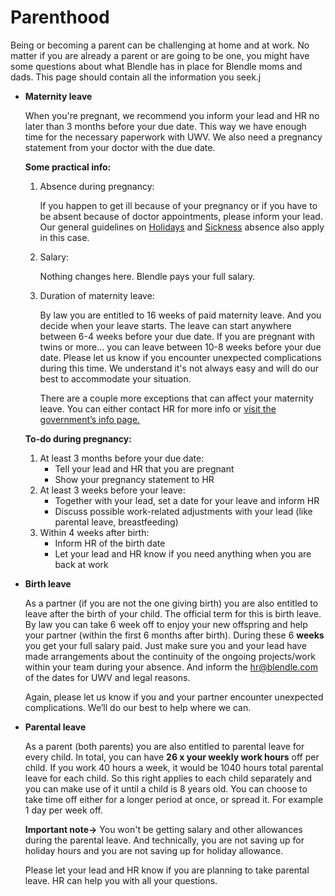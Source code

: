 # Parenthood

Being or becoming a parent can be challenging at home and at work. No matter if you are already a parent or are going to be one, you might have some questions about what Blendle has in place for Blendle moms and dads. This page should contain all the information you seek.j

- **Maternity leave**
    
    When you're pregnant, we recommend you inform your lead and HR no later than 3 months before your due date. This way we have enough time for the necessary paperwork with UWV. We also need a pregnancy statement from your doctor with the due date.
    
    **Some practical info:**
    
    1. Absence during pregnancy:
        
        If you happen to get ill because of your pregnancy or if you have to be absent because of doctor appointments, please inform your lead. Our general guidelines on [Holidays](Holidays%20x%205b552479e5ad40b49ce71fa68840ce35.md) and [Sickness](Sickness%20absence%204ee2e3c7281546d3a827de3e3e286366.md) absence also apply in this case.
        
    2. Salary:
        
        Nothing changes here. Blendle pays your full salary.
        
    3. Duration of maternity leave:
        
        By law you are entitled to 16 weeks of paid maternity leave. And you decide when your leave starts. The leave can start anywhere between 6-4 weeks before your due date. If you are pregnant with twins or more... you can leave between 10-8 weeks before your due date. Please let us know if you encounter unexpected complications during this time. We understand it's not always easy and will do our best to accommodate your situation.
        
        There are a couple more exceptions that can affect your maternity leave. You can either contact HR for more info or [visit the government’s info page.](https://www.rijksoverheid.nl/onderwerpen/zwangerschapsverlof-en-bevallingsverlof/vraag-en-antwoord/hoe-lang-duurt-zwangerschapsverlof-en-bevallingsverlof)
        
    
    **To-do during pregnancy:**
    
    1. At least 3 months before your due date:
        - Tell your lead and HR that you are pregnant
        - Show your pregnancy statement to HR
    2. At least 3 weeks before your leave:
        - Together with your lead, set a date for your leave and inform HR
        - Discuss possible work-related adjustments with your lead (like parental leave, breastfeeding)
    3. Within 4 weeks after birth:
        - Inform HR of the birth date
        - Let your lead and HR know if you need anything when you are back at work
    
- **Birth leave**
    
    As a partner (if you are not the one giving birth) you are also entitled to leave after the birth of your child. The official term for this is birth leave. By law you can take 6 week off to enjoy your new offspring and help your partner (within the first 6 months after birth). During these 6 **weeks** you get your full salary paid. Just make sure you and your lead have made arrangements about the continuity of the ongoing projects/work within your team during your absence. And inform the hr@blendle.com of the dates for UWV and legal reasons. 
    
    Again, please let us know if you and your partner encounter unexpected complications. We’ll do our best to help where we can.
    
- **Parental leave**
    
    As a parent (both parents) you are also entitled to parental leave for every child. In total, you can have **26 x your weekly work hours** off per child. If you work 40 hours a week, it would be 1040 hours total parental leave for each child.  So this right applies to each child separately and you can make use of it until a child is 8 years old. You can choose to take time off either for a longer period at once, or spread it. For example 1 day per week off.
    
    **Important note→** You won't be getting salary and other allowances during the parental leave. And technically, you are not saving up for holiday hours and you are not saving up for holiday allowance.
    
    Please let your lead and HR know if you are planning to take parental leave. HR can help you with all your questions.